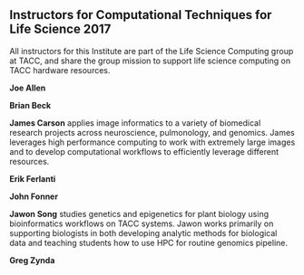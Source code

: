 # 

## Instructors for Computational Techniques for Life Science 2017

All instructors for this Institute are part of the Life Science Computing group at TACC, and share the group mission to support life science computing on TACC hardware resources.

**Joe Allen** 

**Brian Beck**

**James Carson** applies image informatics to a variety of biomedical research projects across neuroscience, pulmonology, and genomics. James leverages high performance computing to work with extremely large images and to develop computational workflows to efficiently leverage different resources. 

**Erik Ferlanti**

**John Fonner**

**Jawon Song** studies genetics and epigenetics for plant biology using bioinformatics workflows on TACC systems. Jawon works primarily on supporting biologists in both developing analytic methods for biological data and teaching students how to use HPC for routine genomics pipeline.

**Greg Zynda**

